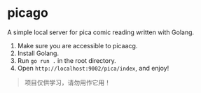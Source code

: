 # picago

A simple local server for pica comic reading written with Golang.

1. Make sure you are accessible to picaacg.
2. Install Golang.
3. Run `go run .` in the root directory.
4. Open `http://localhost:9002/pica/index`, and enjoy!

> 项目仅供学习，请勿用作它用！